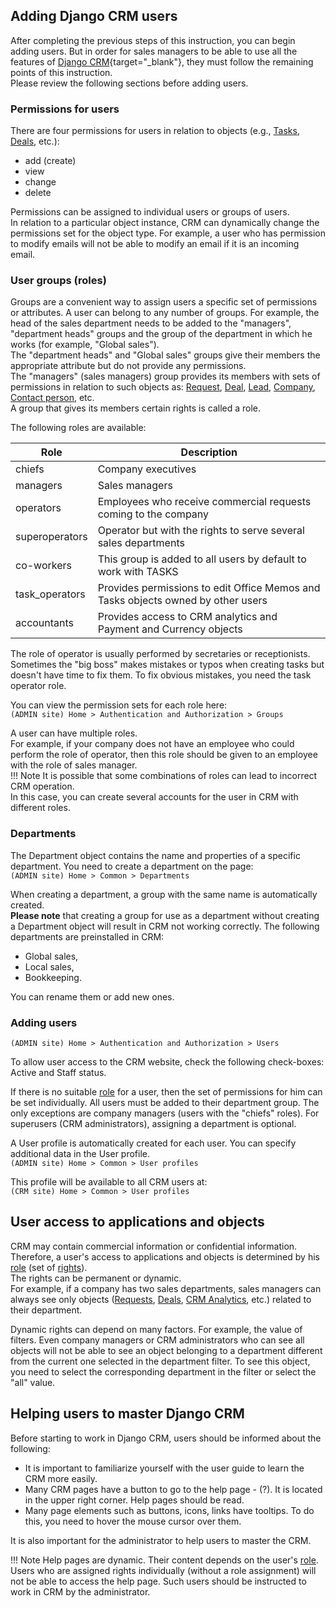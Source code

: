 ## Adding Django CRM users

After completing the previous steps of this instruction, you can begin adding users.
But in order for sales managers to be able to use all the features of [Django CRM](https://github.com/DjangoCRM/django-crm/){target="_blank"},
they must follow the remaining points of this instruction.  
Please review the following sections before adding users.

### Permissions for users

There are four permissions for users in relation to objects (e.g., [Tasks](tasks_section.md), [Deals](guide_for_sales_manager.md#deal-object), etc.):  

- add (create)
- view
- change
- delete

Permissions can be assigned to individual users or groups of users.  
In relation to a particular object instance, CRM can dynamically change the permissions set for the object type. For example, a user who has permission to modify emails will not be able to modify an email if it is an incoming email.

### User groups (roles)

Groups are a convenient way to assign users a specific set of permissions or attributes. A user can belong to any number of groups. For example, the head of the sales department needs to be added to the "managers", "department heads" groups and the group of the department in which he works (for example, "Global sales").  
The "department heads" and "Global sales" groups give their members the appropriate attribute but do not provide any permissions.  
The "managers" (sales managers) group provides its members with sets of permissions in relation to such objects as: [Request](setting_up_adding_requests.md), [Deal](guide_for_sales_manager.md#deal-object), [Lead](operator_and_sales_manager_roles.md#lead-object), [Company](operator_and_sales_manager_roles.md#company-object), [Contact person](operator_and_sales_manager_roles.md#object-of-company-contact-persons), etc.  
A group that gives its members certain rights is called a role.

The following roles are available:

| Role           | Description                                                                      |
|----------------|----------------------------------------------------------------------------------|
| chiefs         | Company executives                                                               |
| managers       | Sales managers                                                                   |
| operators      | Employees who receive commercial requests coming to the company                  |
| superoperators | Operator but with the rights to serve several sales departments                  |
| co-workers     | This group is added to all users by default to work with TASKS                   |
| task_operators | Provides permissions to edit Office Memos and Tasks objects owned by other users |
| accountants    | Provides access to CRM analytics and Payment and Currency objects                |

The role of operator is usually performed by secretaries or receptionists.  
Sometimes the "big boss" makes mistakes or typos when creating tasks but doesn't have time to fix them.
To fix obvious mistakes, you need the task operator role.

You can view the permission sets for each role here:  
 `(ADMIN site) Home > Authentication and Authorization > Groups`

A user can have multiple roles.  
For example, if your company does not have an employee who could perform the role of operator, then this role should be given to an employee with the role of sales manager.  
!!! Note
    It is possible that some combinations of roles can lead to incorrect CRM operation.  
    In this case, you can create several accounts for the user in CRM with different roles.

### Departments

The Department object contains the name and properties of a specific department.
You need to create a department on the page:  
`(ADMIN site) Home > Common > Departments`

When creating a department, a group with the same name is automatically created.  
**Please note** that creating a group for use as a department without creating a Department object will result in CRM not working correctly.
The following departments are preinstalled in CRM:  

- Global sales,
- Local sales,
- Bookkeeping.

You can rename them or add new ones.

### Adding users

`(ADMIN site) Home > Authentication and Authorization > Users`

To allow user access to the CRM website, check the following check-boxes:  
Active and Staff status.

If there is no suitable [role](#user-groups-roles) for a user, then the set of permissions for him can be set individually.
All users must be added to their department group. The only exceptions are company managers (users with the "chiefs" roles).
For superusers (CRM administrators), assigning a department is optional.

A User profile is automatically created for each user. You can specify additional data in the User profile.  
 `(ADMIN site) Home > Common > User profiles`

This profile will be available to all CRM users at:  
 `(CRM site) Home > Common > User profiles`

## User access to applications and objects

CRM may contain commercial information or confidential information.  
Therefore, a user's access to applications and objects is determined by his [role](adding_crm_users.md#user-groups-roles) (set of [rights](#permissions-for-users)).  
The rights can be permanent or dynamic.  
For example, if a company has two sales departments, sales managers can always see only objects ([Requests](setting_up_adding_requests.md), [Deals](guide_for_sales_manager.md#deal-object), [CRM Analytics](guide_for_company_executives.md#crm-analytics), etc.) related to their department.

Dynamic rights can depend on many factors. For example, the value of filters. Even company managers or CRM administrators who can see all objects will not be able to see an object belonging to a department different from the current one selected in the department filter. To see this object, you need to select the corresponding department in the filter or select the "all" value.

## Helping users to master Django CRM

Before starting to work in Django CRM, users should be informed about the following:  

- It is important to familiarize yourself with the user guide to learn the CRM more easily.
- Many CRM pages have a button to go to the help page - (?). It is located in the upper right corner. Help pages should be read.
- Many page elements such as buttons, icons, links have tooltips. To do this, you need to hover the mouse cursor over them.  

It is also important for the administrator to help users to master the CRM.

!!! Note
    Help pages are dynamic. Their content depends on the user's [role](adding_crm_users.md#user-groups-roles). Users who are assigned rights individually (without a role assignment) will not be able to access the help page. Such users should be instructed to work in CRM by the administrator.
